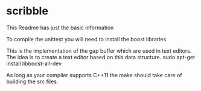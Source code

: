 # scribble
This Readme has just the basic information

To compile the unittest you will need to install the boost libraries

This is the implementation of the gap buffer which are used in text editors.
The idea is to create a text editor based on this data structure.
sudo apt-get install libboost-all-dev

As long as your compiler supports C++11 the make should take care of building the src files.
